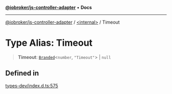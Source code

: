[**@iobroker/js-controller-adapter**](../../README.md) • **Docs**

***

[@iobroker/js-controller-adapter](../../globals.md) / [\<internal\>](../README.md) / Timeout

# Type Alias: Timeout

> **Timeout**: [`Branded`](Branded.md)\<`number`, `"Timeout"`\> \| `null`

## Defined in

[types-dev/index.d.ts:575](https://github.com/ioBroker/ioBroker.js-controller/blob/6e6387bb66b8177b201746ee5d7461396c3654ed/packages/types-dev/index.d.ts#L575)
